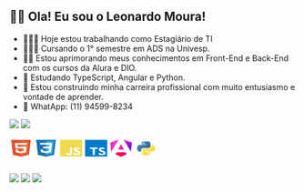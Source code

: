 ## 👋🏼 Ola! Eu sou o Leonardo Moura!

- 👨🏽‍💻 Hoje estou trabalhando como Estagiário de TI
- 👨🏽‍🎓 Cursando o 1° semestre em ADS na Univesp.
- ✍🏽 Estou aprimorando meus conhecimentos em Front-End e Back-End com os cursos da Alura e DIO.
- 🌱 Estudando TypeScript, Angular e Python.
- 🚧 Estou construindo minha carreira profissional com muito entusiasmo e vontade de aprender.
- 📱 WhatApp: (11) 94599-8234

<div>
  <img height="180em" src="https://github-readme-stats.vercel.app/api?username=leomouradeveloper&show_icons=true&theme=dracula&include_all_commits=true"/>
  <img height="180em" src="https://github-readme-stats.vercel.app/api/top-langs/?username=leomouradeveloper&layout=compact&langs_count=16&theme=dracula">
</div>


<div style="display: inline_block"><br>
  <img align="center" alt="Leonardo-HTML" height="30" width="40" src="https://raw.githubusercontent.com/devicons/devicon/master/icons/html5/html5-original.svg">
  <img align="center" alt="Leonardo-CSS" height="30" width="40" src="https://raw.githubusercontent.com/devicons/devicon/master/icons/css3/css3-original.svg">
  <img align="center" alt="Leonardo-Js" height="30" width="40" src="https://raw.githubusercontent.com/devicons/devicon/master/icons/javascript/javascript-plain.svg">
  <img align="center" alt="Leonardo-Ts" height="30" width="40" src="https://raw.githubusercontent.com/devicons/devicon/master/icons/typescript/typescript-plain.svg">
  <img align="center" alt="Leonardo-Angular" height="30" width="40" src="https://raw.githubusercontent.com/devicons/devicon/master/icons/angular/angular-original.svg">
  <img align="center" alt="Leonardo-Python" height="30" width="40" src="https://raw.githubusercontent.com/devicons/devicon/master/icons/python/python-original.svg">
</div>
  
  ##
 
<div> 
  <a href="https://instagram.com/leon_mouraa" target="_blank"><img src="https://img.shields.io/badge/-Instagram-%23E4405F?style=for-the-badge&logo=instagram&logoColor=white" target="_blank"></a>
  <a href = "mailto:leonardomoura.santos25@gmail.com"><img src="https://img.shields.io/badge/-Gmail-%23333?style=for-the-badge&logo=gmail&logoColor=white" target="_blank"></a>
  <a href="https://www.linkedin.com/in/leonardo-moura-bb6728219/" target="_blank"><img src="https://img.shields.io/badge/-LinkedIn-%230077B5?style=for-the-badge&logo=linkedin&logoColor=white" target="_blank"></a> 
  
</div>

<!---
LeoMouraDeveloper/LeoMouraDeveloper is a ✨ special ✨ repository because its `README.md` (this file) appears on your GitHub profile.
You can click the Preview link to take a look at your changes.
--->
